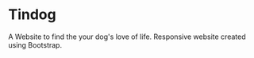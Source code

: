 # Tindog

A Website to find the your dog's love of life. Responsive website created using Bootstrap.
